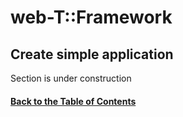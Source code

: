 
# web-T::Framework

## Create simple application  

 
Section is under construction


#### [Back to the Table of Contents](../README_FRAMEWORK.md)